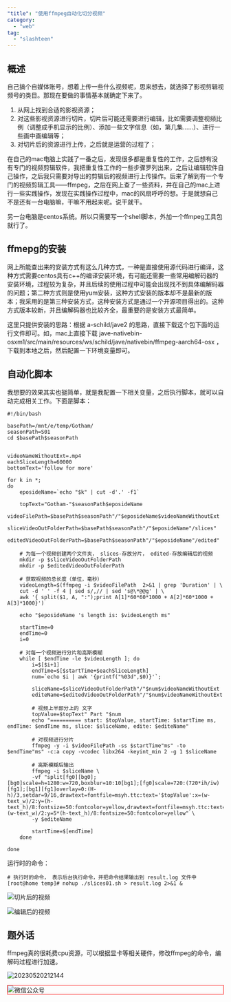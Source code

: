 ```yaml
---
"title": "使用ffmpeg自动化切分视频"
category:
  - "web"
tag:
  - "slashteen"
---
```


## 概述

自己搞个自媒体账号，想着上传一些什么视频呢，思来想去，就选择了影视剪辑视频号的类目。那现在要做的事情基本就确定下来了。

1. 从网上找到合适的影视资源；
2. 对这些影视资源进行切片，切片后可能还需要进行编辑，比如需要调整视频比例（调整成手机显示的比例）、添加一些文字信息（如，第几集......）、进行一些画中画编辑等；
3. 对切片后的资源进行上传，之后就是运营的过程了；

在自己的mac电脑上实践了一番之后，发现很多都是重复性的工作，之后想有没有专门的视频剪辑软件，我把重复性工作的一些步骤罗列出来，之后让编辑软件自己操作，之后我只需要对导出的剪辑后的视频进行上传操作。后来了解到有一个专门的视频剪辑工具——ffmpeg，之后在网上查了一些资料，并在自己的mac上进行一些实践操作，发现在实践操作过程中，mac的风扇呼呼的想。于是就想自己不是还有一台电脑嘛，干嘛不用起来呢。说干就干。

另一台电脑是centos系统。所以只需要写一个shell脚本，外加一个ffmpeg工具包就行了。

## ffmepg的安装

网上所能查出来的安装方式有这么几种方式，一种是直接使用源代码进行编译，这种方式需要centos具有c++的编译安装环境，有可能还需要一些常用编解码器的安装环境，过程较为复杂，并且后续的使用过程中可能会出现找不到具体编解码器的问题；第二种方式则是使用yum安装，这种方式安装的版本却不是最新的版本；我采用的是第三种安装方式，这种安装方式是通过一个开源项目得出的。这种方式版本较新，并且编解码器也比较齐全，最重要的是安装方式最简单。

这里只提供安装的思路：根据 a-schild/jave2 的思路，直接下载这个包下面的运行文件即可。如，mac上直接下载 jave-nativebin-osxm1/src/main/resources/ws/schild/jave/nativebin/ffmpeg-aarch64-osx ，下载到本地之后，然后配置一下环境变量即可。

## 自动化脚本

我想要的效果其实也挺简单，就是我配置一下相关变量，之后执行脚本，就可以自动完成相关工作。下面是脚本：

```
#!/bin/bash

basePath=/mnt/e/temp/Gotham/
seasonPath=S01
cd $basePath$seasonPath


videoNameWithoutExt=.mp4
eachSliceLength=60000
bottomText='follow for more'

for k in *;
do
    eposideName=`echo "$k" | cut -d'.' -f1`
    
    topText="Gotham-"$seasonPath$eposideName
    videoFilePath=$basePath$seasonPath"/"$eposideName$videoNameWithoutExt
    sliceVideoOutFolderPath=$basePath$seasonPath"/"$eposideName"/slices"
    editedVideoOutFolderPath=$basePath$seasonPath"/"$eposideName"/edited"

    # 为每一个视频创建两个文件夹， slices-存放分片， edited-存放编辑后的视频
    mkdir -p $sliceVideoOutFolderPath
    mkdir -p $editedVideoOutFolderPath

    # 获取视频的总长度（单位，毫秒）
    videoLength=$(ffmpeg -i $videoFilePath  2>&1 | grep 'Duration' | \
    cut -d ' ' -f 4 | sed s/,// | sed 's@\*@@g' | \
    awk '{ split($1, A, ":");print A[1]*60*60*1000 + A[2]*60*1000 + A[3]*1000}')

    echo "$eposideName 's length is: $videoLength ms"

    startTime=0
    endTime=0
    i=0

    # 对每一个视频进行分片和高斯模糊
    while [ $endTime -le $videoLength ]; do
        i=$[$i+1]
    	endTime=$[$startTime+$eachSliceLength]
        num=`echo $i | awk '{printf("%03d",$0)}'`;

        sliceName=$sliceVideoOutFolderPath"/"$num$videoNameWithoutExt
        editeName=$editedVideoOutFolderPath"/"$num$videoNameWithoutExt

        # 视频上半部分上的 文字
        topValue=$topText" Part "$num
        echo "========== start: $topValue, startTime: $startTime ms, endTime: $endTime ms, slice: $sliceName, edite: $editeName"

        # 对视频进行分片
        ffmpeg -y -i $videoFilePath -ss $startTime"ms" -to $endTime"ms" -c:a copy -vcodec libx264 -keyint_min 2 -g 1 $sliceName

        # 高斯模糊后输出
        ffmpeg -i $sliceName \
        -vf "split[fg0][bg0];[bg0]scale=h=1280:w=720,boxblur=10:10[bg1];[fg0]scale=720:(720*ih/iw)[fg1];[bg1][fg1]overlay=0:(H-h)/3,setdar=9/16,drawtext=fontfile=msyh.ttc:text='$topValue':x=(w-text_w)/2:y=(h-text_h)/8:fontsize=50:fontcolor=yellow,drawtext=fontfile=msyh.ttc:text='$bottomText':x=(w-text_w)/2:y=5*(h-text_h)/8:fontsize=50:fontcolor=yellow" \
        -y $editeName

        startTime=$[endTime]
    done

done

```

运行时的命令： 

```
# 执行时的命令， 表示后台执行命令，并把命令结果输出到 result.log 文件中
[root@home temp]# nohup ./slices01.sh > result.log 2>&1 &
```


![切片后的视频](https://tianqingxiaozhu.oss-cn-shenzhen.aliyuncs.com/blog20230520212336.png)

![编辑后的视频](https://tianqingxiaozhu.oss-cn-shenzhen.aliyuncs.com/blog20230520212437.png)

## 题外话

ffmpeg真的很耗费cpu资源，可以根据显卡等相关硬件，修改ffmpeg的命令，编解码过程进行加速。

![20230520212144](https://tianqingxiaozhu.oss-cn-shenzhen.aliyuncs.com/blog20230520212144.png)


<img style="border:1px red solid; display:block; margin:0 auto;" src="https://tianqingxiaozhu.oss-cn-shenzhen.aliyuncs.com/img/qrcode.jpg" alt="微信公众号" />


